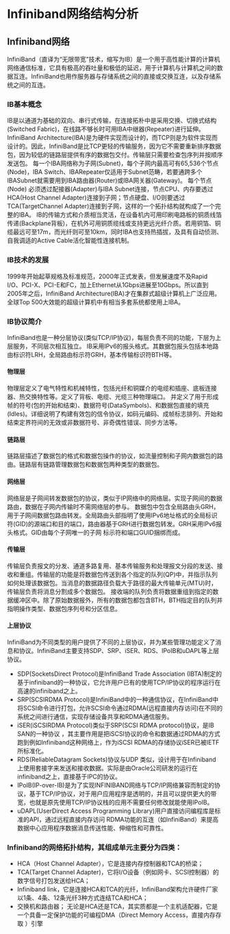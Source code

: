 # Infiniband网络结构分析
## Infiniband网络 ##
InfiniBand（直译为“无限带宽”技术，缩写为IB）是一个用于高性能计算的计算机网络通信标准，它具有极高的吞吐量和极低的延迟，用于计算机与计算机之间的数据互连。InfiniBand也用作服务器与存储系统之间的直接或交换互连，以及存储系统之间的互连。
### IB基本概念
IB是以通道为基础的双向、串行式传输，在连接拓朴中是采用交换、切换式结构(Switched Fabric)，在线路不够长时可用IBA中继器(Repeater)进行延伸。
InfiniBand Architecture(IBA)是为硬件实现而设计的，而TCP则是为软件实现而设计的。因此，InfiniBand是比TCP更轻的传输服务，因为它不需要重新排序数据包，因为较低的链路层提供有序的数据包交付。传输层只需要检查包序列并按顺序发送包。
每一个IBA网络称为子网(Subnet)，每个子网内最高可有65,536个节点(Node)，IBA Switch、IBARepeater仅适用于Subnet范畴，若要通跨多个IBASubnet就需要用到IBA路由器(Router)或IBA网关器(Gateway)。
每个节点(Node) 必须透过配接器(Adapter)与IBA Subnet连接，节点CPU、内存要透过HCA(Host Channel Adapter)连接到子网；节点硬盘、I/O则要透过TCA(TargetChannel Adapter)连接到子网，这样的一个拓扑结构就构成了一个完整的IBA。
IB的传输方式和介质相当灵活，在设备机内可用印刷电路板的铜质线箔传递(Backplane背板)，在机外可用铜质缆线或支持更远光纤介质。若用铜箔、铜缆最远可至17m，而光纤则可至10km，同时IBA也支持热插拔，及具有自动侦测、自我调适的Active Cable活化智能性连接机制。
### IB技术的发展
1999年开始起草规格及标准规范，2000年正式发表，但发展速度不及Rapid I/O、PCI-X、PCI-E和FC，加上Ethernet从1Gbps进展至10Gbps。所以直到2005年之后，InfiniBand Architecture(IBA)才在集群式超级计算机上广泛应用。全球Top 500大效能的超级计算机中有相当多套系统都使用上IBA。
### IB协议简介
InfiniBand也是一种分层协议(类似TCP/IP协议)，每层负责不同的功能，下层为上层服务，不同层次相互独立。 IB采用IPv6的报头格式。其数据包报头包括本地路由标识符LRH，全局路由标示符GRH，基本传输标识符BTH等。
#### 物理层
物理层定义了电气特性和机械特性，包括光纤和铜媒介的电缆和插座、底板连接器、热交换特性等。定义了背板、电缆、光缆三种物理端口。
并定义了用于形成帧的符号(包的开始和结束)、数据符号(DataSymbols)、和数据包直接的填充(Idles)。详细说明了构建有效包的信令协议，如码元编码、成帧标志排列、开始和结束定界符间的无效或非数据符号、非奇偶性错误、同步方法等。
#### 链路层
链路层描述了数据包的格式和数据包操作的协议，如流量控制和子网内数据包的路由。链路层有链路管理数据包和数据包两种类型的数据包。
#### 网络层
网络层是子网间转发数据包的协议，类似于IP网络中的网络层。实现子网间的数据路由，数据在子网内传输时不需网络层的参与。
数据包中包含全局路由头GRH，用于子网间数据包路由转发。全局路由头部指明了使用IPv6地址格式的全局标识符(GID)的源端口和目的端口，路由器基于GRH进行数据包转发。GRH采用IPv6报头格式。GID由每个子网唯一的子网 标示符和端口GUID捆绑而成。
#### 传输层
传输层负责报文的分发、通道多路复用、基本传输服务和处理报文分段的发送、接收和重组。传输层的功能是将数据包传送到各个指定的队列(QP)中，并指示队列如何处理该数据包。当消息的数据路径负载大于路径的最大传输单元(MTU)时，传输层负责将消息分割成多个数据包。
接收端的队列负责将数据重组到指定的数据缓冲区中。除了原始数据报外，所有的数据包都包含BTH，BTH指定目的队列并指明操作类型、数据包序列号和分区信息。
#### 上层协议
InfiniBand为不同类型的用户提供了不同的上层协议，并为某些管理功能定义了消息和协议。InfiniBand主要支持SDP、SRP、iSER、RDS、IPoIB和uDAPL等上层协议。
+ SDP(SocketsDirect Protocol)是InfiniBand Trade Association (IBTA)制定的基于infiniband的一种协议，它允许用户已有的使用TCP/IP协议的程序运行在高速的infiniband之上。
+ SRP(SCSIRDMA Protocol)是InfiniBand中的一种通信协议，在InfiniBand中将SCSI命令进行打包，允许SCSI命令通过RDMA(远程直接内存访问)在不同的系统之间进行通信，实现存储设备共享和RDMA通信服务。
+ iSER(iSCSIRDMA Protocol)类似于SRP(SCSI RDMA protocol)协议，是IB SAN的一种协议 ，其主要作用是把iSCSI协议的命令和数据通过RDMA的方式跑到例如Infiniband这种网络上，作为iSCSI RDMA的存储协议iSER已被IETF所标准化。
+ RDS(ReliableDatagram Sockets)协议与UDP 类似，设计用于在Infiniband 上使用套接字来发送和接收数据。实际是由Oracle公司研发的运行在infiniband之上，直接基于IPC的协议。
+ IPoIB(IP-over-IB)是为了实现INFINIBAND网络与TCP/IP网络兼容而制定的协议，基于TCP/IP协议，对于用户应用程序是透明的，并且可以提供更大的带宽，也就是原先使用TCP/IP协议栈的应用不需要任何修改就能使用IPoIB。
+ uDAPL(UserDirect Access Programming Library)用户直接访问编程库是标准的API，通过远程直接内存访问 RDMA功能的互连（如InfiniBand）来提高数据中心应用程序数据消息传送性能、伸缩性和可靠性。
### Infiniband的网络拓扑结构，其组成单元主要分为四类：
+ HCA（Host Channel Adapter），它是连接内存控制器和TCA的桥梁；
+ TCA(Target Channel Adapter)，它将I/O设备（例如网卡、SCSI控制器）的数字信号打包发送给HCA；
+ Infiniband link，它是连接HCA和TCA的光纤，InfiniBand架构允许硬件厂家以1条、4条、12条光纤3种方式连结TCA和HCA；
+ 交换机和路由器；
无论是HCA还是TCA，其实质都是一个主机适配器，它是一个具备一定保护功能的可编程DMA（Direct Memory Access，直接内存存取 ）引擎
